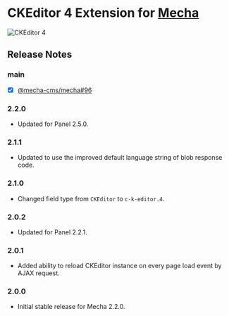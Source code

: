 CKEditor 4 Extension for [Mecha](https://github.com/mecha-cms/mecha)
====================================================================

![CKEditor 4](https://user-images.githubusercontent.com/1669261/85228767-b442b080-b40f-11ea-8b1c-8fbd899b1dc9.png)

Release Notes
-------------

### main

 - [x] [@mecha-cms/mecha#96](https://github.com/mecha-cms/mecha/issues/96)

### 2.2.0

 - Updated for Panel 2.5.0.

### 2.1.1

 - Updated to use the improved default language string of blob response code.

### 2.1.0

 - Changed field type from `CKEditor` to `c-k-editor.4`.

### 2.0.2

 - Updated for Panel 2.2.1.

### 2.0.1

 - Added ability to reload CKEditor instance on every page load event by AJAX request.

### 2.0.0

 - Initial stable release for Mecha 2.2.0.
